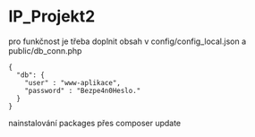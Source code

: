 # IP_Projekt2
pro funkčnost je třeba doplnit obsah v config/config_local.json a public/db_conn.php
```
{
  "db": {
    "user" : "www-aplikace",
    "password" : "Bezpe4n0Heslo."
  }
}
```
nainstalování packages přes composer update
